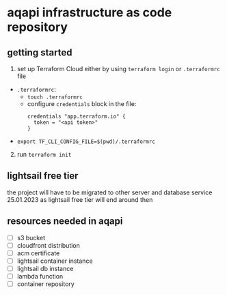 # aqapi infrastructure as code repository

## getting started

1. set up Terraform Cloud either by using `terraform login` or `.terraformrc` file
  - `.terraformrc`:
    - `touch .terraformrc`
    - configure `credentials` block in the file:
      ```
      credentials "app.terraform.io" {
        token = "<api token>"
      }
      ```
   - `export TF_CLI_CONFIG_FILE=$(pwd)/.terraformrc`
2. run `terraform init`

## lightsail free tier

the project will have to be migrated to other server and database service 25.01.2023 as lightsail free tier will end around then

## resources needed in aqapi

- [ ] s3 bucket
- [ ] cloudfront distribution
- [ ] acm certificate
- [ ] lightsail container instance
- [ ] lightsail db instance
- [ ] lambda function
- [ ] container repository